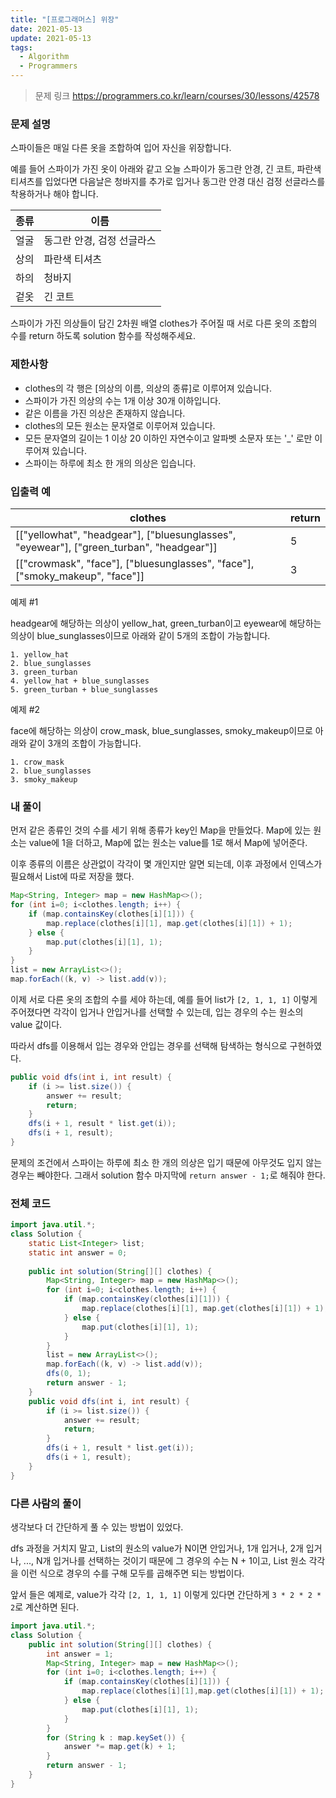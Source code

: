 ```yaml
---
title: "[프로그래머스] 위장"
date: 2021-05-13
update: 2021-05-13
tags:
  - Algorithm
  - Programmers
---
```


> 문제 링크
> <https://programmers.co.kr/learn/courses/30/lessons/42578>

### 문제 설명

스파이들은 매일 다른 옷을 조합하여 입어 자신을 위장합니다.

예를 들어 스파이가 가진 옷이 아래와 같고 오늘 스파이가 동그란 안경, 긴 코트, 파란색 티셔츠를 입었다면 다음날은 청바지를 추가로 입거나 동그란 안경 대신 검정 선글라스를 착용하거나 해야 합니다.

|종류|이름|
|-|-|
|얼굴|동그란 안경, 검정 선글라스|
|상의|파란색 티셔츠|
|하의|청바지|
|겉옷|긴 코트|

스파이가 가진 의상들이 담긴 2차원 배열 clothes가 주어질 때 서로 다른 옷의 조합의 수를 return 하도록 solution 함수를 작성해주세요.

### 제한사항

- clothes의 각 행은 [의상의 이름, 의상의 종류]로 이루어져 있습니다.
- 스파이가 가진 의상의 수는 1개 이상 30개 이하입니다.
- 같은 이름을 가진 의상은 존재하지 않습니다.
- clothes의 모든 원소는 문자열로 이루어져 있습니다.
- 모든 문자열의 길이는 1 이상 20 이하인 자연수이고 알파벳 소문자 또는 '_' 로만 이루어져 있습니다.
- 스파이는 하루에 최소 한 개의 의상은 입습니다.

### 입출력 예

|clothes|return|
|-|-|
|[["yellowhat", "headgear"], ["bluesunglasses", "eyewear"], ["green_turban", "headgear"]]|5|
|[["crowmask", "face"], ["bluesunglasses", "face"], ["smoky_makeup", "face"]]|3|

예제 #1

headgear에 해당하는 의상이 yellow_hat, green_turban이고 eyewear에 해당하는 의상이 blue_sunglasses이므로 아래와 같이 5개의 조합이 가능합니다.

```
1. yellow_hat
2. blue_sunglasses
3. green_turban
4. yellow_hat + blue_sunglasses
5. green_turban + blue_sunglasses
```

예제 #2

face에 해당하는 의상이 crow_mask, blue_sunglasses, smoky_makeup이므로 아래와 같이 3개의 조합이 가능합니다.

```
1. crow_mask
2. blue_sunglasses
3. smoky_makeup
```

### 내 풀이

먼저 같은 종류인 것의 수를 세기 위해 종류가 key인 Map을 만들었다. Map에 있는 원소는 value에 1을 더하고, Map에 없는 원소는 value를 1로 해서 Map에 넣어준다.

이후 종류의 이름은 상관없이 각각이 몇 개인지만 알면 되는데, 이후 과정에서 인덱스가 필요해서 List에 따로 저장을 했다.

```java
Map<String, Integer> map = new HashMap<>();
for (int i=0; i<clothes.length; i++) {
    if (map.containsKey(clothes[i][1])) {
        map.replace(clothes[i][1], map.get(clothes[i][1]) + 1);
    } else {
        map.put(clothes[i][1], 1);
    }
}
list = new ArrayList<>();
map.forEach((k, v) -> list.add(v));
```

이제 서로 다른 옷의 조합의 수를 세야 하는데, 예를 들어 list가 `[2, 1, 1, 1]` 이렇게 주어졌다면 각각이 입거나 안입거나를 선택할 수 있는데, 입는 경우의 수는 원소의 value 값이다.

따라서 dfs를 이용해서 입는 경우와 안입는 경우를 선택해 탐색하는 형식으로 구현하였다.

```java
public void dfs(int i, int result) {
    if (i >= list.size()) {
        answer += result;
        return;
    }
    dfs(i + 1, result * list.get(i));
    dfs(i + 1, result);
}
```

문제의 조건에서 스파이는 하루에 최소 한 개의 의상은 입기 때문에 아무것도 입지 않는 경우는 빼야한다. 그래서 solution 함수 마지막에 `return answer - 1;`로 해줘야 한다.

### 전체 코드

```java
import java.util.*;
class Solution {
    static List<Integer> list;
    static int answer = 0;
    
    public int solution(String[][] clothes) {
        Map<String, Integer> map = new HashMap<>();
        for (int i=0; i<clothes.length; i++) {
            if (map.containsKey(clothes[i][1])) {
                map.replace(clothes[i][1], map.get(clothes[i][1]) + 1);
            } else {
                map.put(clothes[i][1], 1);
            }
        }
        list = new ArrayList<>();
        map.forEach((k, v) -> list.add(v));
        dfs(0, 1);
        return answer - 1;
    }
    public void dfs(int i, int result) {
        if (i >= list.size()) {
            answer += result;
            return;
        }
        dfs(i + 1, result * list.get(i));
        dfs(i + 1, result);
    }
}
```

### 다른 사람의 풀이

생각보다 더 간단하게 풀 수 있는 방법이 있었다. 

dfs 과정을 거치지 말고, List의 원소의 value가 N이면 안입거나, 1개 입거나, 2개 입거나, ..., N개 입거나를 선택하는 것이기 때문에 그 경우의 수는 N + 1이고, List 원소 각각을 이런 식으로 경우의 수를 구해 모두를 곱해주면 되는 방법이다.

앞서 들은 예제로, value가 각각 `[2, 1, 1, 1]` 이렇게 있다면 간단하게 `3 * 2 * 2 * 2`로 계산하면 된다.

```java
import java.util.*;
class Solution {
    public int solution(String[][] clothes) {
        int answer = 1;
        Map<String, Integer> map = new HashMap<>();
        for (int i=0; i<clothes.length; i++) {
            if (map.containsKey(clothes[i][1])) {
                map.replace(clothes[i][1],map.get(clothes[i][1]) + 1);
            } else {
                map.put(clothes[i][1], 1);
            }
        }
        for (String k : map.keySet()) {
            answer *= map.get(k) + 1;
        }
        return answer - 1;
    }
}
```